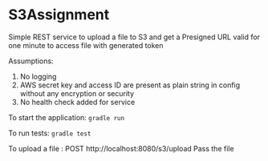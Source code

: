 # S3Assignment
Simple REST service to upload a file to S3 and get a Presigned URL valid for one minute to access file with generated token

Assumptions:
1) No logging
2) AWS secret key and access ID are present as plain string in config without any encryption or security
3) No health check added for service

To start the application:
`gradle run`

To run tests:
`gradle test`

To upload a file :
POST http://localhost:8080/s3/upload
Pass the file
